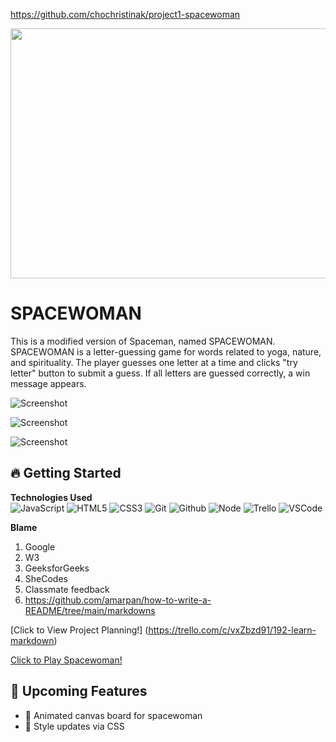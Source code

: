 https://github.com/chochristinak/project1-spacewoman
<div id="header" align="center">

  <img src="https://totemsurftribe.files.wordpress.com/2024/02/img_1981.jpg?resize=438%2C438" width="800" height="400">

</div>

<SPACEWOMAN>
<h1>SPACEWOMAN</h1>
This is a modified version of Spaceman, named SPACEWOMAN. SPACEWOMAN is a letter-guessing game for words related to yoga, nature, and spirituality. The player guesses one letter at a time and clicks "try letter" button to submit a guess. If all letters are guessed correctly, a win message appears. 

![Screenshot](https://totemsurftribe.files.wordpress.com/2024/02/screenshot-2024-02-29-at-4.50.39e280afpm.png?resize=438%2C438)

![Screenshot](https://totemsurftribe.files.wordpress.com/2024/02/screenshot-2024-02-29-at-5.26.21e280afpm.png?resize=438%2C438)

![Screenshot](https://totemsurftribe.files.wordpress.com/2024/02/screenshot-2024-02-29-at-5.26.42e280afpm.png?resize=438%2C438)

## :fire: **Getting Started**

**Technologies Used**<br>
![JavaScript](https://img.shields.io/badge/-JavaScript-05122A?style=flat&logo=javascript)
![HTML5](https://img.shields.io/badge/-HTML5-05122A?style=flat&logo=html5)
![CSS3](https://img.shields.io/badge/-CSS-05122A?style=flat&logo=css3)
![Git](https://img.shields.io/badge/-Git-05122A?style=flat&logo=git)
![Github](https://img.shields.io/badge/-GitHub-05122A?style=flat&logo=github)
![Node](https://img.shields.io/badge/-Node.js-05122A?style=flat&logo=node.js)
![Trello](https://img.shields.io/badge/-Trello-05122A?style=flat&logo=trello)
![VSCode](https://img.shields.io/badge/-VS_Code-05122A?style=flat&logo=visualstudio)


**Blame**
1. Google
2. W3
3. GeeksforGeeks
4. SheCodes
5. Classmate feedback
6. https://github.com/amarpan/how-to-write-a-README/tree/main/markdowns


[Click to View Project Planning!]
(https://trello.com/c/vxZbzd91/192-learn-markdown) 

[Click to Play Spacewoman!](https://github.com/chochristinak/project1-spacewoman)

## :satellite: **Upcoming Features**
- :ghost: Animated canvas board for spacewoman
- :ghost: Style updates via CSS